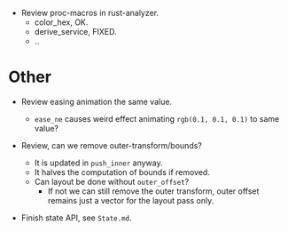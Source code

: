 * Review proc-macros in rust-analyzer.
    - color_hex, OK.
    - derive_service, FIXED.
    - ..

# Other

* Review easing animation the same value.
     - `ease_ne` causes weird effect animating `rgb(0.1, 0.1, 0.1)` to same value?

* Review, can we remove outer-transform/bounds?
    - It is updated in `push_inner` anyway.
    - It halves the computation of bounds if removed.
    - Can layout be done without `outer_offset`?
        - If not we can still remove the outer transform, outer offset remains just a vector for the layout pass only. 
* Finish state API, see `State.md`.